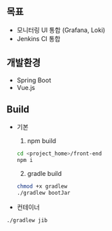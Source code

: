 ## 목표

- 모니터링 UI 통합 (Grafana, Loki)
- Jenkins CI 통합

## 개발환경

- Spring Boot
- Vue.js

## Build

- 기본

  1. npm build

  ```bash
  cd <project_home>/front-end
  npm i
  ```

  2. gradle build

  ```bash
  chmod +x gradlew
  ./gradlew bootJar
  ```

- 컨테이너
```bash
./gradlew jib
```